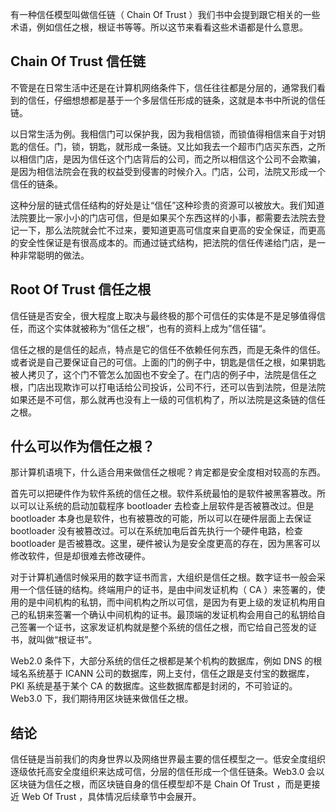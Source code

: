 有一种信任模型叫做信任链（ Chain Of Trust ）我们书中会提到跟它相关的一些术语，例如信任之根，根证书等等。所以这节来看看这些术语都是什么意思。

## Chain Of Trust 信任链

不管是在日常生活中还是在计算机网络条件下，信任往往都是分层的，通常我们看到的信任，仔细想想都是基于一个多层信任形成的链条，这就是本书中所说的信任链。

以日常生活为例。我相信门可以保护我，因为我相信锁，而锁值得相信来自于对钥匙的信任。门，锁，钥匙，就形成一条链。又比如我去一个超市门店买东西，之所以相信门店，是因为信任这个门店背后的公司，而之所以相信这个公司不会欺骗，是因为相信法院会在我的权益受到侵害的时候介入。门店，公司，法院又形成一个信任的链条。

这种分层的链式信任结构的好处是让“信任”这种珍贵的资源可以被放大。我们知道法院要比一家小小的门店可信，但是如果买个东西这样的小事，都需要去法院去登记一下，那么法院就会忙不过来，要知道更高可信度来自更高的安全保证，而更高的安全性保证是有很高成本的。而通过链式结构，把法院的信任传递给门店，是一种非常聪明的做法。

## Root Of Trust 信任之根

信任链是否安全，很大程度上取决与最终极的那个可信任的实体是不是足够值得信任，而这个实体就被称为“信任之根”，也有的资料上成为”信任锚“。

信任之根的是信任的起点，特点是它的信任不依赖任何东西，而是无条件的信任。或者说是自己要保证自己的可信。上面的门的例子中，钥匙是信任之根，如果钥匙被人拷贝了，这个门不管怎么加固也不安全了。在门店的例子中，法院是信任之根，门店出现欺诈可以打电话给公司投诉，公司不行，还可以告到法院，但是法院如果还是不可信，那么就再也没有上一级的可信机构了，所以法院是这条链的信任之根。

## 什么可以作为信任之根？

那计算机语境下，什么适合用来做信任之根呢？肯定都是安全度相对较高的东西。

首先可以把硬件作为软件系统的信任之根。软件系统最怕的是软件被黑客篡改。所以可以让系统的启动加载程序 bootloader 去检查上层软件是否被篡改过。但是 bootloader 本身也是软件，也有被篡改的可能，所以可以在硬件层面上去保证 bootloader 没有被篡改过。可以在系统加电后首先执行一个硬件电路，检查 bootloader 是否被篡改。这里，硬件被认为是安全度更高的存在，因为黑客可以修改软件，但是却很难去修改硬件。

对于计算机通信时候采用的数字证书而言，大组织是信任之根。数字证书一般会采用一个信任链的结构。终端用户的证书，是由中间发证机构（ CA ）来签署的，使用的是中间机构的私钥，而中间机构之所以可信，是因为有更上级的发证机构用自己的私钥来签署一个确认中间机构的证书。最顶端的发证机构会用自己的私钥给自己签署一个证书，这家发证机构就是整个系统的信任之根，而它给自己签发的证书，就叫做“根证书”。

Web2.0 条件下，大部分系统的信任之根都是某个机构的数据库，例如 DNS 的根域名系统基于 ICANN 公司的数据库，网上支付，信任之跟是支付宝的数据库，PKI 系统是基于某个 CA 的数据库。这些数据库都是封闭的，不可验证的。Web3.0 下，我们期待用区块链来做信任之根。

## 结论

信任链是当前我们的肉身世界以及网络世界最主要的信任模型之一。低安全度组织逐级依托高安全度组织来达成可信，分层的信任形成一个信任链条。Web3.0 会以区块链为信任之根，而区块链自身的信任模型却不是 Chain Of Trust ，而是更接近 Web Of Trust ，具体情况后续章节中会展开。
